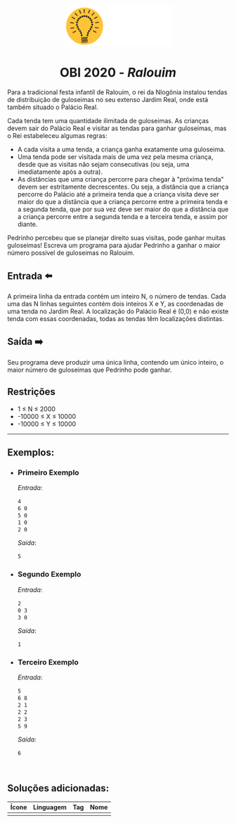<p align="center">
<img width="250px" src="../../../../docs/imagens/obi/logo-obi.svg"/> </p>

 <h1 align="center" style="font-weight: bold">OBI 2020 - <span style="font-style: italic"> Ralouim</span></h1>

Para a tradicional festa infantil de Ralouim, o rei da Nlogônia instalou tendas de distribuição de guloseimas no seu extenso Jardim Real, onde está também situado o Palácio Real.

Cada tenda tem uma quantidade ilimitada de guloseimas. As crianças devem sair do Palácio Real e visitar as tendas para ganhar guloseimas, mas o Rei estabeleceu algumas regras:

- A cada visita a uma tenda, a criança ganha exatamente uma guloseima.
- Uma tenda pode ser visitada mais de uma vez pela mesma criança, desde que as visitas não sejam consecutivas (ou seja, uma imediatamente após a outra).
- As distâncias que uma criança percorre para chegar à "próxima tenda" devem ser estritamente decrescentes. Ou seja, a distância que a criança percorre do Palácio até a primeira tenda que a criança visita deve ser maior do que a distância que a criança percorre entre a primeira tenda e a segunda tenda, que por sua vez deve ser maior do que a distância que a criança percorre entre a segunda tenda e a terceira tenda, e assim por diante.


Pedrinho percebeu que se planejar direito suas visitas, pode ganhar muitas guloseimas! Escreva um programa para ajudar Pedrinho a ganhar o maior número possível de guloseimas no Ralouim.

## Entrada ⬅️ 
A primeira linha da entrada contém um inteiro N, o número de tendas. Cada uma das N linhas seguintes contém dois inteiros X e Y, as coordenadas de uma tenda no Jardim Real. A localização do Palácio Real é (0,0) e não existe tenda com essas coordenadas, todas as tendas têm localizações distintas.

## Saída ➡️
Seu programa deve produzir uma única linha, contendo um único inteiro, o maior número de guloseimas que Pedrinho pode ganhar.

## Restrições
- 1 ≤ N ≤ 2000
- -10000 ≤ X ≤ 10000
- -10000 ≤ Y ≤ 10000


---
## Exemplos:

- ### Primeiro Exemplo
  *Entrada*:
  ```
  4
  6 0
  5 0
  1 0
  2 0
  ```
  *Saída*:
  ```
  5
  ```
- ### Segundo Exemplo
  *Entrada*:
  ```
  2
  0 3
  3 0
  ```
  *Saída*:
  ```
  1
  ```
- ### Terceiro Exemplo
  *Entrada*:
  ```
  5
  6 8
  2 1
  2 2
  2 3
  5 9
  ```
  *Saída*:
  ```
  6
  ```

<br/>

## Soluções adicionadas:
| Ícone | Linguagem | Tag | Nome |
|:---:|:---:|:---:|:---:|
|  |  |  |  |

